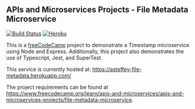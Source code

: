 ## APIs and Microservices Projects - File Metadata Microservice

[![Build Status](https://travis-ci.org/asteffey/file-metadata-microservice.svg?branch=master)](https://travis-ci.org/asteffey/file-metadata-microservice)
[![Heroku](http://heroku-badge.herokuapp.com/?app=asteffey-file-metadata)](https://asteffey-file-metadata.herokuapp.com/)

This is a [freeCodeCamp](https://www.freecodecamp.org/) project to demonstrate a Timestamp microservice using Node and Express.
Additionally, this project also demonstrates the use of Typescript, Jest, and SuperTest.

This service is currently hosted at:
https://asteffey-file-metadata.herokuapp.com/

The project requirements can be found at https://www.freecodecamp.org/learn/apis-and-microservices/apis-and-microservices-projects/file-metadata-microservice.
